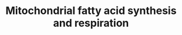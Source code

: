 ---
annotations:
- type: Pathway Ontology
  value: mitochondria fission pathway
- type: Pathway Ontology
  value: mitochondria fusion pathway
authors:
- Madeomuga
- Khanspers
description: '"The dynamics of mitochondrial fission and fusion. The localization,
  as well as some interaction and modification of the principal proteins involved
  in the two processes are shown. Once dephosphorylated, DRP1 is recruited to the
  outer membrane by FIS1 or by another, unknown, component. The oligomerization of
  DRP1 is followed by constriction of the membrane and mitochondrial fission. The
  pro-fusion proteins (MFNs on the outer membrane and OPA1 on the inner membrane)
  oligomerize to induce fusion of the membranes. Other additional components of the
  machinery are shown. BAX, BCL2-associated X protein; BNIP3, BCL2/E1B 19 kDa-interacting
  protein 3; CAMK1a, calcium/calmodulin-dependent protein kinase 1a; DRP1, dynamin-related
  protein 1; FIS1, fission protein 1; GDAP1, ganglioside-induced differentiation-associated
  protein 1; l-OPA1, long form of OPA1; MFN, mitofusin; MIB, mitofusin-binding protein;
  MTP18, mitochondrial protein 18 kDa; OPA1, optic atrophy 1; PKA, protein kinase
  A; PLD, phospholipase D; s‑OPA1: short form of OPA1." Luca Scorrano et al 2010'
last-edited: 2020-02-14
organisms:
- Homo sapiens
redirect_from:
- /index.php/Pathway:WP4318
- /instance/WP4318
schema-jsonld:
- '@context': https://schema.org/
  '@id': https://wikipathways.github.io/pathways/WP4318.html
  '@type': Dataset
  creator:
    '@type': Organization
    name: WikiPathways
  description: '"The dynamics of mitochondrial fission and fusion. The localization,
    as well as some interaction and modification of the principal proteins involved
    in the two processes are shown. Once dephosphorylated, DRP1 is recruited to the
    outer membrane by FIS1 or by another, unknown, component. The oligomerization
    of DRP1 is followed by constriction of the membrane and mitochondrial fission.
    The pro-fusion proteins (MFNs on the outer membrane and OPA1 on the inner membrane)
    oligomerize to induce fusion of the membranes. Other additional components of
    the machinery are shown. BAX, BCL2-associated X protein; BNIP3, BCL2/E1B 19 kDa-interacting
    protein 3; CAMK1a, calcium/calmodulin-dependent protein kinase 1a; DRP1, dynamin-related
    protein 1; FIS1, fission protein 1; GDAP1, ganglioside-induced differentiation-associated
    protein 1; l-OPA1, long form of OPA1; MFN, mitofusin; MIB, mitofusin-binding protein;
    MTP18, mitochondrial protein 18 kDa; OPA1, optic atrophy 1; PKA, protein kinase
    A; PLD, phospholipase D; s‑OPA1: short form of OPA1." Luca Scorrano et al 2010'
  keywords:
  - ''
  - FIS1
  - Endophilin-A1
  - PDL
  - Prohibitin
  - Mitochondrial fission
  - MTP18
  - Mitochondrial fusion
  - OPA1
  - BAX
  - MFN2
  - BCL2
  - BNIP3
  - MIB1
  - DRP1
  - MFN1
  license: CC0
  name: Mitochondrial fatty acid synthesis and respiration
seo: CreativeWork
title: Mitochondrial fatty acid synthesis and respiration
wpid: WP4318
---